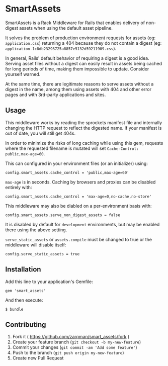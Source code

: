 # SmartAssets

SmartAssets is a Rack Middleware for Rails that enables delivery of non-digest assets when using the default asset pipeline.

It solves the problem of production environment requests for assets (eg: `application.css`) returning a 404 because they do not contain a digest (eg: `application-1c8db23293725a8857e5132d59211909.css`).

In general, Rails' default behavior of requiring a digest is a good idea. Serving asset files without a digest can easily result in assets being cached for long periods of time, making them impossible to update. Consider yourself warned.

At the same time, there are legitimate reasons to serve assets without a digest in the name, among them using assets with 404 and other error pages and with 3rd-party applications and sites.

## Usage

This middleware works by reading the sprockets manifest file and internally changing the HTTP request to reflect the digested name. If your manifest is out of date, you will still get 404s.

In order to minimize the risks of long caching while using this gem, requests where the requested filename is mutated will set `Cache-Control: public,max-age=60`.

This can configured in your environment files (or an initializer) using:

    config.smart_assets.cache_control = 'public,max-age=60'

`max-age` is in seconds. Caching by browsers and proxies can be disabled entirely with:

    config.smart_assets.cache_control = 'max-age=0,no-cache,no-store'

This middleware may also be diabled on a per-environment basis with:

    config.smart_assets.serve_non_digest_assets = false

It is disabled by default for `development` environments, but may be enabled there using the above setting.

`serve_static_assets` or `assets.compile` must be changed to true or the middleware will disable itself:

    config.serve_static_assets = true


## Installation

Add this line to your application's Gemfile:

    gem 'smart_assets'

And then execute:

    $ bundle


## Contributing

1. Fork it ( https://github.com/zarqman/smart_assets/fork )
2. Create your feature branch (`git checkout -b my-new-feature`)
3. Commit your changes (`git commit -am 'Add some feature'`)
4. Push to the branch (`git push origin my-new-feature`)
5. Create new Pull Request
